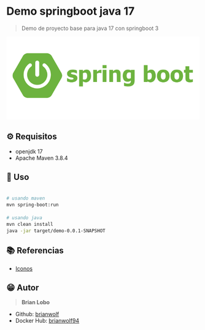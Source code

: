 # Demo springboot java 17

> Demo de proyecto base para java 17 con springboot 3

 ![alt](docs/img/java.png)


## :gear: Requisitos

* openjdk 17
* Apache Maven 3.8.4 

## :tada: Uso

```bash

# usando maven
mvn spring-boot:run

# usando java
mvn clean install
java -jar target/demo-0.0.1-SNAPSHOT
```

## :books: Referencias

* [Iconos](https://github.com/ikatyang/emoji-cheat-sheet/blob/master/README.md)

## :grin: Autor

> **Brian Lobo**

* Github: [brianwolf](https://github.com/brianwolf)
* Docker Hub:  [brianwolf94](https://hub.docker.com/u/brianwolf94)
